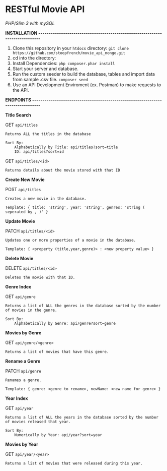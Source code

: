 # RESTful Movie API

*PHP/Slim 3 with mySQL*

**INSTALLATION -----------------------------------------------------------------------------**

1. Clone this repository in your `htdocs` directory:
	`git clone https://github.com/stoopfrench/movie_api_mongo.git`
2. cd into the directory:
3. Install Dependencies:
	`php composer.phar install`
4. Start your server and database.		
5. Run the custom seeder to build the database, tables and import data from sample .csv file.
	`composer seed`
6. Use an API Development Enviroment (ex. Postman) to make requests to the API.


**ENDPOINTS --------------------------------------------------------------------------------**

**Title Search**

GET `api/titles`
 	
 	Returns ALL the titles in the database

 	Sort By: 
 		Alphabetically by Title: api/titles?sort=title
 		ID: api/titles?sort=id

GET `api/titles/<id>`
 	
 	Returns details about the movie stored with that ID

**Create New Movie**

POST `api/titles`
	
	Creates a new movie in the database.
	
	Template: { title: 'string', year: 'string', genres: 'string ( seperated by , )' }

**Update Movie**

PATCH `api/titles/<id>`
	
	Updates one or more properties of a movie in the database.

	Template: { <property (title,year,genre)> : <new property value> }

**Delete Movie**

DELETE `api/titles/<id>`

	Deletes the movie with that ID.

**Genre Index**

GET `api/genre`
	
	Returns a list of ALL the genres in the database sorted by the number of movies in the genre.

	Sort By:
		Alphabetically by Genre: api/genre?sort=genre

**Movies by Genre**

GET `api/genre/<genre>`

	Returns a list of movies that have this genre.

**Rename a Genre**

PATCH `api/genre`

	Renames a genre.

	Template: { genre: <genre to rename>, newName: <new name for genre> }

**Year Index**

GET `api/year`
	
	Returns a list of ALL the years in the database sorted by the number of movies released that year.

	Sort By:
		Numerically by Year: api/year?sort=year

**Movies by Year**

GET `api/year/<year>`

	Returns a list of movies that were released during this year.
















